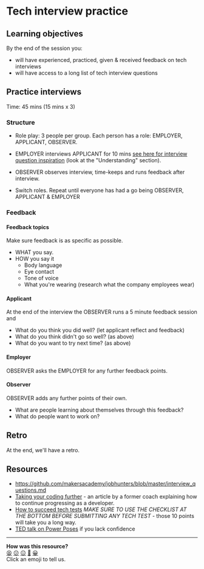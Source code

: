# Tech interview practice

## Learning objectives

By the end of the session you:

- will have experienced, practiced, given & received feedback on tech interviews
- will have access to a long list of tech interview questions

## Practice interviews

Time: 45 mins (15 mins x 3)

### Structure

- Role play: 3 people per group. Each person has a role: EMPLOYER, APPLICANT, OBSERVER.

- EMPLOYER interviews APPLICANT for 10 mins [see here for interview question inspiration](https://github.com/makersacademy/jobhunters/blob/master/interview_questions.md) (look at the "Understanding" section).

- OBSERVER observes interview, time-keeps and runs feedback after interview.

- Switch roles. Repeat until everyone has had a go being OBSERVER, APPLICANT & EMPLOYER

### Feedback

#### Feedback topics

Make sure feedback is as specific as possible.

- WHAT you say.
- HOW you say it
  - Body language
  - Eye contact
  - Tone of voice
  - What you're wearing (research what the company employees wear)

#### Applicant

At the end of the interview the OBSERVER runs a 5 minute feedback session and

- What do you think you did well? (let applicant reflect and feedback)
- What do you think didn't go so well? (as above)
- What do you want to try next time? (as above)

#### Employer

OBSERVER asks the EMPLOYER for any further feedback points.

#### Observer

OBSERVER adds any further points of their own.

- What are people learning about themselves through this feedback?
- What do people want to work on?

## Retro

At the end, we'll have a retro.

## Resources

- https://github.com/makersacademy/jobhunters/blob/master/interview_questions.md
- [Taking your coding
  further](https://github.com/makersacademy/jobhunters/blob/master/improving_your_code.md) -
  an article by a former coach explaining how to continue progressing as
  a developer.
- [How to succeed tech tests](https://github.com/makersacademy/jobhunters/blob/master/tech_tests_how_to_succeed.md) *MAKE SURE TO USE THE CHECKLIST AT THE BOTTOM BEFORE SUBMITTING
  ANY TECH TEST* - those 10 points will take you a long way.
- [TED talk on Power Poses](https://www.ted.com/talks/amy_cuddy_your_body_language_shapes_who_you_are?language=en) if you lack confidence

<!-- BEGIN GENERATED SECTION DO NOT EDIT -->

---

**How was this resource?**  
[😫](https://airtable.com/shrUJ3t7KLMqVRFKR?prefill_Repository=skills-workshops&prefill_File=tech_interview_practice.md&prefill_Sentiment=😫) [😕](https://airtable.com/shrUJ3t7KLMqVRFKR?prefill_Repository=skills-workshops&prefill_File=tech_interview_practice.md&prefill_Sentiment=😕) [😐](https://airtable.com/shrUJ3t7KLMqVRFKR?prefill_Repository=skills-workshops&prefill_File=tech_interview_practice.md&prefill_Sentiment=😐) [🙂](https://airtable.com/shrUJ3t7KLMqVRFKR?prefill_Repository=skills-workshops&prefill_File=tech_interview_practice.md&prefill_Sentiment=🙂) [😀](https://airtable.com/shrUJ3t7KLMqVRFKR?prefill_Repository=skills-workshops&prefill_File=tech_interview_practice.md&prefill_Sentiment=😀)  
Click an emoji to tell us.

<!-- END GENERATED SECTION DO NOT EDIT -->

